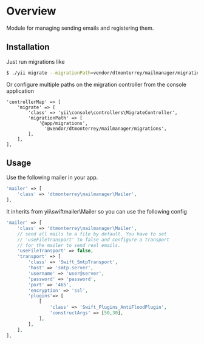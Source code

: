 Overview
========

Module for managing sending emails and registering them.

Installation
------------

Just run migrations like

```bash
$ ./yii migrate --migrationPath=vendor/dtmonterrey/mailmanager/migrations
```

Or configure multiple paths on the migration controller from the console application
```
'controllerMap' => [
    'migrate' => [
        'class' => 'yii\console\controllers\MigrateController',
        'migrationPath' => [
            '@app/migrations',
              '@vendor/dtmonterrey/mailmanager/migrations',
        ],
    ],
],
```

Usage
-----

Use the following mailer in your app.

```php
'mailer' => [
    'class' => 'dtmonterrey\mailmanager\Mailer',
],
```

It inherits from yii\swiftmailer\Mailer so you can use the following config

```php
'mailer' => [
    'class' => 'dtmonterrey\mailmanager\Mailer',
    // send all mails to a file by default. You have to set
    // 'useFileTransport' to false and configure a transport
    // for the mailer to send real emails.
    'useFileTransport' => false,
    'transport' => [
        'class' => 'Swift_SmtpTransport',
        'host' => 'smtp.server',
        'username' => 'user@server',
        'password' => 'password',
        'port' => '465',
        'encryption' => 'ssl',
        'plugins'=> [
            [
                'class' => 'Swift_Plugins_AntiFloodPlugin',
                'constructArgs' => [50,30],
            ],
        ],
    ],
],
```
